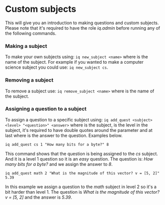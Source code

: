 # Custom subjects
This will give you an introduction to making questions and custom subjects. Please note that it's required to have the role *iq.admin* before running any of the following commands.

### Making a subject
To make your own subjects using: `iq new_subject <name>` where *<name>* is the name of the subject. For example if you wanted to make a computer science subject you could use: `iq new_subject cs`.

### Removing a subject
To remove a subject use: `iq remove_subject <name>` where *<name>* is the name of the subject.

### Assigning a question to a subject
To  assign a question to a specific subject using: `iq add_quest <subject> <level> "<question>" <answer>` where *<subject>* is the subject, *<level>* is the level in the subject, it's required to have double quotes around the *<question>* parameter and at last where *<answer>* is the answer to the question. Examples below.

```
iq add_quest cs 1 "How many bits for a byte?" 8
```
This command shows that the question is being assigned to the *cs* subject. And it is a level 1 question so it is an *easy* question. The question is: *How many bits for a byte?* and we assign the answer to *8*.

```
iq add_quest math 2 "What is the magnitude of this vector? v = [5, 2]" 5.39
```
In this example we assign a question to the *math* subject in level 2 so it's a bit harder than level 1. The question is *What is the magnitude of this vector? v = [5, 2]* and the answer is *5.39*.
